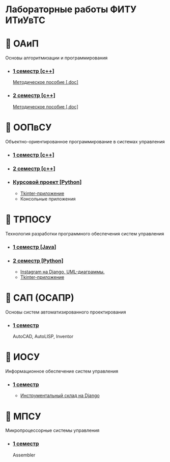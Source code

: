 # Лабораторные работы ФИТУ ИТиУвТС

# 📗 ОАиП

Основы алгоритмизации и программирования

- ### [1 семестр [c++]](/oaip/sem1/)
  [Методическое пособие [.doc]](https://www.bsuir.by/m/12_100229_1_60461.doc)
- ### [2 семестр [c++]](/oaip/sem2/)
  [Методическое пособие [.doc]](https://www.bsuir.by/m/12_100229_1_123675.doc)

# 📘 ООПвСУ

Объектно-ориентированное программирование в системах управления

- ### [1 семестр [c++]](/oop/sem1/)
- ### [2 семестр [c++]](/oop/sem2/)
- ### [Курсовой проект [Python]](/oop/kursach/)
  - [Tkinter-приложение](/oop/kursach/Task%203/)
  - Консольные приложения

# 📕 ТРПОСУ

Технология разработки программного обеспечения систем управления

- ### [1 семестр [Java]](/trposu/sem1/)
- ### [2 семестр [Python]](/trposu/sem2/)
  - [Instagram на Django, UML-диаграммы.](/trposu/sem2/django_instagram/)
  - [Tkinter-приложение](/trposu/sem2/post_sorting/)

# 📒 САП (ОСАПР)

Основы систем автоматизированного проектирования

- ### [1 семестр](/osapr/)
  AutoCAD, AutoLISP, Inventor

# 📙 ИОСУ

Информационное обеспечение систем управления

- ### [1 семестр](/iosu/)
  - [Инструментальный склад на Django](/iosu/toolStorage/)

# 📙 МПСУ

Микропроцессорные системы управления

- ### [1 семестр](/mpsu/)
  Assembler